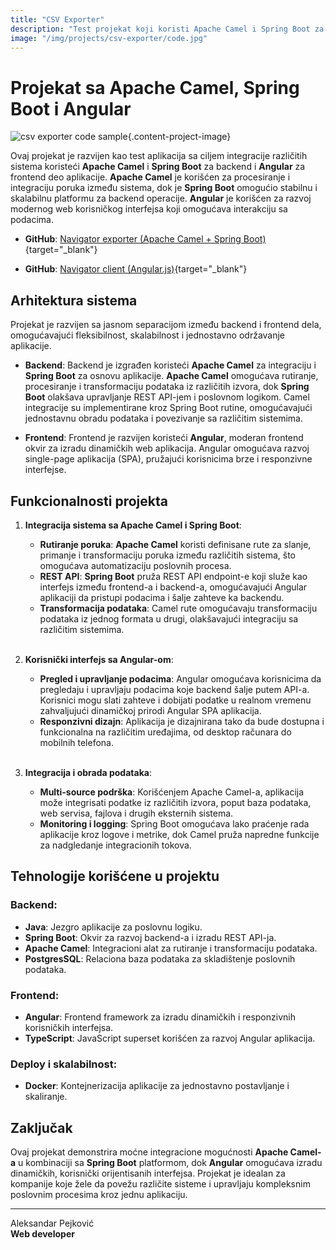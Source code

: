 ```yaml
---
title: "CSV Exporter"
description: "Test projekat koji koristi Apache Camel i Spring Boot za backend integraciju i Angular za frontend korisnički interfejs."
image: "/img/projects/csv-exporter/code.jpg"
---
```


# Projekat sa Apache Camel, Spring Boot i Angular

![csv exporter code sample](/img/projects/csv-exporter/code.jpg){.content-project-image}

Ovaj projekat je razvijen kao test aplikacija sa ciljem integracije različitih sistema koristeći **Apache Camel** i **Spring Boot** za backend i **Angular** za frontend deo aplikacije. **Apache Camel** je korišćen za procesiranje i integraciju poruka između sistema, dok je **Spring Boot** omogućio stabilnu i skalabilnu platformu za backend operacije. **Angular** je korišćen za razvoj modernog web korisničkog interfejsa koji omogućava interakciju sa podacima.

- **GitHub**:  [Navigator exporter (Apache Camel + Spring Boot)](https://github.com/aleksandar-pejkovic/navigator-data-exporter){target="_blank"}

- **GitHub**: [Navigator client (Angular.js)](https://github.com/aleksandar-pejkovic/navigator-data-client){target="_blank"}

## Arhitektura sistema

Projekat je razvijen sa jasnom separacijom između backend i frontend dela, omogućavajući fleksibilnost, skalabilnost i jednostavno održavanje aplikacije.

- **Backend**: Backend je izgrađen koristeći **Apache Camel** za integraciju i **Spring Boot** za osnovu aplikacije. **Apache Camel** omogućava rutiranje, procesiranje i transformaciju podataka iz različitih izvora, dok **Spring Boot** olakšava upravljanje REST API-jem i poslovnom logikom. Camel integracije su implementirane kroz Spring Boot rutine, omogućavajući jednostavnu obradu podataka i povezivanje sa različitim sistemima.
  
- **Frontend**: Frontend je razvijen koristeći **Angular**, moderan frontend okvir za izradu dinamičkih web aplikacija. Angular omogućava razvoj single-page aplikacija (SPA), pružajući korisnicima brze i responzivne interfejse.

## Funkcionalnosti projekta

1. **Integracija sistema sa Apache Camel i Spring Boot**:
   - **Rutiranje poruka**: **Apache Camel** koristi definisane rute za slanje, primanje i transformaciju poruka između različitih sistema, što omogućava automatizaciju poslovnih procesa.
   - **REST API**: **Spring Boot** pruža REST API endpoint-e koji služe kao interfejs između frontend-a i backend-a, omogućavajući Angular aplikaciji da pristupi podacima i šalje zahteve ka backendu.
   - **Transformacija podataka**: Camel rute omogućavaju transformaciju podataka iz jednog formata u drugi, olakšavajući integraciju sa različitim sistemima.
<br><br/>

2. **Korisnički interfejs sa Angular-om**:
   - **Pregled i upravljanje podacima**: Angular omogućava korisnicima da pregledaju i upravljaju podacima koje backend šalje putem API-a. Korisnici mogu slati zahteve i dobijati podatke u realnom vremenu zahvaljujući dinamičkoj prirodi Angular SPA aplikacija.
   - **Responzivni dizajn**: Aplikacija je dizajnirana tako da bude dostupna i funkcionalna na različitim uređajima, od desktop računara do mobilnih telefona.
<br><br/>

3. **Integracija i obrada podataka**:
   - **Multi-source podrška**: Korišćenjem Apache Camel-a, aplikacija može integrisati podatke iz različitih izvora, poput baza podataka, web servisa, fajlova i drugih eksternih sistema.
   - **Monitoring i logging**: Spring Boot omogućava lako praćenje rada aplikacije kroz logove i metrike, dok Camel pruža napredne funkcije za nadgledanje integracionih tokova.

## Tehnologije korišćene u projektu

### Backend:
- **Java**: Jezgro aplikacije za poslovnu logiku.
- **Spring Boot**: Okvir za razvoj backend-a i izradu REST API-ja.
- **Apache Camel**: Integracioni alat za rutiranje i transformaciju podataka.
- **PostgresSQL**: Relaciona baza podataka za skladištenje poslovnih podataka.

### Frontend:
- **Angular**: Frontend framework za izradu dinamičkih i responzivnih korisničkih interfejsa.
- **TypeScript**: JavaScript superset korišćen za razvoj Angular aplikacija.

### Deploy i skalabilnost:
- **Docker**: Kontejnerizacija aplikacije za jednostavno postavljanje i skaliranje.

## Zaključak

Ovaj projekat demonstrira moćne integracione mogućnosti **Apache Camel-a** u kombinaciji sa **Spring Boot** platformom, dok **Angular** omogućava izradu dinamičkih, korisnički orijentisanih interfejsa. Projekat je idealan za kompanije koje žele da povežu različite sisteme i upravljaju kompleksnim poslovnim procesima kroz jednu aplikaciju.

---

Aleksandar Pejković  
**Web developer**
